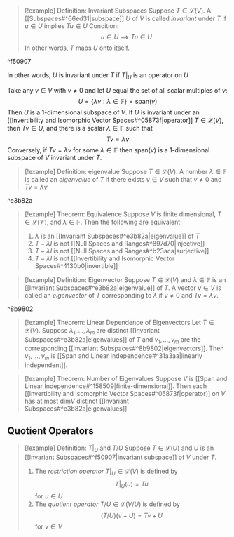>[!example] Definition: Invariant Subspaces
>Suppose $T\in\mathcal{L}(V)$. A [[Subspaces#^66ed31|subspace]] $U$ of $V$ is called *invariant* under $T$ if $u\in U$ implies $Tu\in U$
>Condition:
>$$u\in U\implies Tu\in U$$
>In other words, $T$ maps $U$ onto itself.

^f50907

In other words, $U$ is invariant under $T$ if $T|_U$ is an operator on $U$

Take any $v\in V$ with $v\neq0$ and let $U$ equal the set of all scalar multiples of $v$:
$$U=\{\lambda v:\lambda\in\mathbb{F}\}=\text{span}(v)$$
Then $U$ is a 1-dimensional subspace of $V$. If $U$ is invariant under an [[Invertibility and Isomorphic Vector Spaces#^05873f|operator]] $T\in\mathcal{L}(V)$, then $Tv\in U$, and there is a scalar $\lambda\in\mathbb{F}$ such that
$$Tv=\lambda v$$
Conversely, if $Tv=\lambda v$ for some $\lambda\in\mathbb{F}$ then $\text{span}(v)$ is a 1-dimensional subspace of $V$ invariant under $T$.
>[!example] Definition: eigenvalue
>Suppose $T\in\mathcal{L}(V)$. A number $\lambda\in\mathbb{F}$ is called an *eigenvalue* of $T$ if there exists $v\in V$ such that $v\neq 0$ and $Tv=\lambda v$

^e3b82a

>[!example] Theorem: Equivalence
>Suppose $V$ is finite dimensional, $T\in\mathcal{L(V)}$, and $\lambda\in\mathbb{F}$. Then the following are equivalent:
>1. $\lambda$ is an [[Invariant Subspaces#^e3b82a|eigenvalue]] of $T$
>2. $T-\lambda I$ is not [[Null Spaces and Ranges#^897d70|injective]]
>3. $T-\lambda I$ is not [[Null Spaces and Ranges#^b23aca|surjective]]
>4. $T-\lambda I$ is not [[Invertibility and Isomorphic Vector Spaces#^4130b0|invertible]]

>[!example] Definition: Eigenvector
>Suppose $T\in\mathcal{L}(V)$ and $\lambda\in\mathbb{F}$ is an [[Invariant Subspaces#^e3b82a|eigenvalue]] of $T$. A vector $v\in V$ is called an *eigenvector* of $T$ corresponding to $\lambda$ if $v\neq0$ and $Tv=\lambda v$.

^8b9802

>[!example] Theorem: Linear Dependence of Eigenvectors
>Let $T\in\mathcal{L}(V)$. Suppose $\lambda_1,\dots,\lambda_m$ are distinct [[Invariant Subspaces#^e3b82a|eigenvalues]] of $T$ and $v_1,\dots,v_m$ are the corresponding [[Invariant Subspaces#^8b9802|eigenvectors]]. Then $v_1,\dots,v_m$ is [[Span and Linear Independence#^31a3aa|linearly independent]].

>[!example] Theorem: Number of Eigenvalues
>Suppose $V$ is [[Span and Linear Independence#^158509|finite-dimensional]]. Then each [[Invertibility and Isomorphic Vector Spaces#^05873f|operator]] on $V$ has at most $\text{dim}V$ distinct [[Invariant Subspaces#^e3b82a|eigenvalues]].

## Quotient Operators
>[!example] Definition: $T|_U$ and $T/U$
>Suppose $T\in\mathcal{L}(U)$ and $U$ is an [[Invariant Subspaces#^f50907|invariant subspace]] of $V$ under $T$.
>1. The *restriction operator* $T|_U\in\mathcal{L}(V)$ is defined by$$T|_U(u)=Tu$$for $u\in U$
>2. The *quotient operator* $T/U\in\mathcal{L}(V/U)$ is defined by$$(T/U)(v+U)=Tv+U$$for $v\in V$